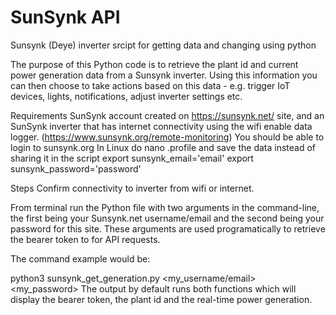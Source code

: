 # SunSynk API
Sunsynk (Deye) inverter srcipt for getting data and changing using python

The purpose of this Python code is to retrieve the plant id and current power generation data from a Sunsynk inverter. Using this information you can then choose to take actions based on this data - e.g. trigger IoT devices, lights, notifications, adjust inverter settings etc.

Requirements
SunSynk account created on https://sunsynk.net/ site, and an SunSynk inverter that has internet connectivity using the wifi enable data logger. (https://www.sunsynk.org/remote-monitoring) You should be able to login to sunsynk.org
In Linux do nano  .profile and save the data instead of sharing it in the script
export sunsynk_email='email'
export sunsynk_password='password'

Steps
Confirm connectivity to inverter from wifi or internet.

From terminal run the Python file with two arguments in the command-line, the first being your Sunsynk.net username/email and the second being your password for this site. These arguments are used programatically to retrieve the bearer token to for API requests.

The command example would be:

python3 sunsynk_get_generation.py <my_username/email> <my_password>
The output by default runs both functions which will display the bearer token, the plant id and the real-time power generation.
